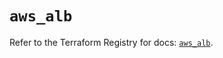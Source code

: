 # `aws_alb`

Refer to the Terraform Registry for docs: [`aws_alb`](https://registry.terraform.io/providers/hashicorp/aws/6.0.0/docs/resources/alb).
